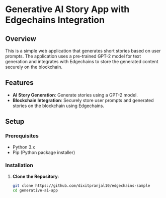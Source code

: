 # Generative AI Story App with Edgechains Integration

## Overview
This is a simple web application that generates short stories based on user prompts. The application uses a pre-trained GPT-2 model for text generation and integrates with Edgechains to store the generated content securely on the blockchain.

## Features
- **AI Story Generation**: Generate stories using a GPT-2 model.
- **Blockchain Integration**: Securely store user prompts and generated stories on the blockchain using Edgechains.

## Setup

### Prerequisites
- Python 3.x
- Pip (Python package installer)

### Installation

1. **Clone the Repository**:
   ```bash
   git clone https://github.com/dixitpranjal10/edgechains-sample
   cd generative-ai-app
